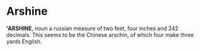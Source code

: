 # Arshine

**'ARSHINE**, _noun_ a russian measure of two feet, four inches and 242 decimals. This seems to be the Chinese arschin, of which four make three yards English.
